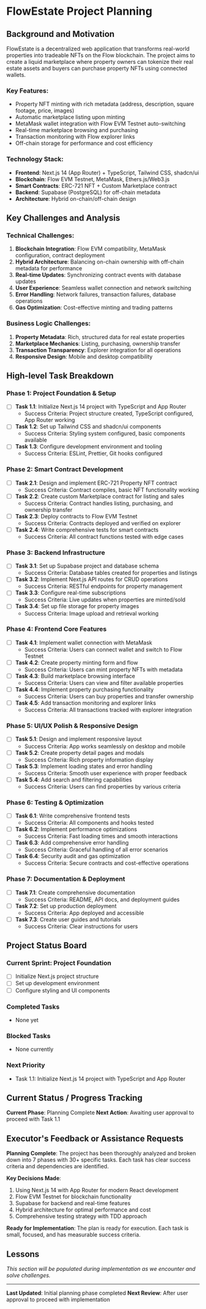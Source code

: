 # FlowEstate Project Planning

## Background and Motivation

FlowEstate is a decentralized web application that transforms real-world properties into tradeable NFTs on the Flow blockchain. The project aims to create a liquid marketplace where property owners can tokenize their real estate assets and buyers can purchase property NFTs using connected wallets.

### Key Features:
- Property NFT minting with rich metadata (address, description, square footage, price, images)
- Automatic marketplace listing upon minting
- MetaMask wallet integration with Flow EVM Testnet auto-switching
- Real-time marketplace browsing and purchasing
- Transaction monitoring with Flow explorer links
- Off-chain storage for performance and cost efficiency

### Technology Stack:
- **Frontend**: Next.js 14 (App Router) + TypeScript, Tailwind CSS, shadcn/ui
- **Blockchain**: Flow EVM Testnet, MetaMask, Ethers.js/Web3.js
- **Smart Contracts**: ERC-721 NFT + Custom Marketplace contract
- **Backend**: Supabase (PostgreSQL) for off-chain metadata
- **Architecture**: Hybrid on-chain/off-chain design

## Key Challenges and Analysis

### Technical Challenges:
1. **Blockchain Integration**: Flow EVM compatibility, MetaMask configuration, contract deployment
2. **Hybrid Architecture**: Balancing on-chain ownership with off-chain metadata for performance
3. **Real-time Updates**: Synchronizing contract events with database updates
4. **User Experience**: Seamless wallet connection and network switching
5. **Error Handling**: Network failures, transaction failures, database operations
6. **Gas Optimization**: Cost-effective minting and trading patterns

### Business Logic Challenges:
1. **Property Metadata**: Rich, structured data for real estate properties
2. **Marketplace Mechanics**: Listing, purchasing, ownership transfer
3. **Transaction Transparency**: Explorer integration for all operations
4. **Responsive Design**: Mobile and desktop compatibility

## High-level Task Breakdown

### Phase 1: Project Foundation & Setup
- [ ] **Task 1.1**: Initialize Next.js 14 project with TypeScript and App Router
  - Success Criteria: Project structure created, TypeScript configured, App Router working
- [ ] **Task 1.2**: Set up Tailwind CSS and shadcn/ui components
  - Success Criteria: Styling system configured, basic components available
- [ ] **Task 1.3**: Configure development environment and tooling
  - Success Criteria: ESLint, Prettier, Git hooks configured

### Phase 2: Smart Contract Development
- [ ] **Task 2.1**: Design and implement ERC-721 Property NFT contract
  - Success Criteria: Contract compiles, basic NFT functionality working
- [ ] **Task 2.2**: Create custom Marketplace contract for listing and sales
  - Success Criteria: Contract handles listing, purchasing, and ownership transfer
- [ ] **Task 2.3**: Deploy contracts to Flow EVM Testnet
  - Success Criteria: Contracts deployed and verified on explorer
- [ ] **Task 2.4**: Write comprehensive tests for smart contracts
  - Success Criteria: All contract functions tested with edge cases

### Phase 3: Backend Infrastructure
- [ ] **Task 3.1**: Set up Supabase project and database schema
  - Success Criteria: Database tables created for properties and listings
- [ ] **Task 3.2**: Implement Next.js API routes for CRUD operations
  - Success Criteria: RESTful endpoints for property management
- [ ] **Task 3.3**: Configure real-time subscriptions
  - Success Criteria: Live updates when properties are minted/sold
- [ ] **Task 3.4**: Set up file storage for property images
  - Success Criteria: Image upload and retrieval working

### Phase 4: Frontend Core Features
- [ ] **Task 4.1**: Implement wallet connection with MetaMask
  - Success Criteria: Users can connect wallet and switch to Flow Testnet
- [ ] **Task 4.2**: Create property minting form and flow
  - Success Criteria: Users can mint property NFTs with metadata
- [ ] **Task 4.3**: Build marketplace browsing interface
  - Success Criteria: Users can view and filter available properties
- [ ] **Task 4.4**: Implement property purchasing functionality
  - Success Criteria: Users can buy properties and transfer ownership
- [ ] **Task 4.5**: Add transaction monitoring and explorer links
  - Success Criteria: All transactions tracked with explorer integration

### Phase 5: UI/UX Polish & Responsive Design
- [ ] **Task 5.1**: Design and implement responsive layout
  - Success Criteria: App works seamlessly on desktop and mobile
- [ ] **Task 5.2**: Create property detail pages and modals
  - Success Criteria: Rich property information display
- [ ] **Task 5.3**: Implement loading states and error handling
  - Success Criteria: Smooth user experience with proper feedback
- [ ] **Task 5.4**: Add search and filtering capabilities
  - Success Criteria: Users can find properties by various criteria

### Phase 6: Testing & Optimization
- [ ] **Task 6.1**: Write comprehensive frontend tests
  - Success Criteria: All components and hooks tested
- [ ] **Task 6.2**: Implement performance optimizations
  - Success Criteria: Fast loading times and smooth interactions
- [ ] **Task 6.3**: Add comprehensive error handling
  - Success Criteria: Graceful handling of all error scenarios
- [ ] **Task 6.4**: Security audit and gas optimization
  - Success Criteria: Secure contracts and cost-effective operations

### Phase 7: Documentation & Deployment
- [ ] **Task 7.1**: Create comprehensive documentation
  - Success Criteria: README, API docs, and deployment guides
- [ ] **Task 7.2**: Set up production deployment
  - Success Criteria: App deployed and accessible
- [ ] **Task 7.3**: Create user guides and tutorials
  - Success Criteria: Clear instructions for users

## Project Status Board

### Current Sprint: Project Foundation
- [ ] Initialize Next.js project structure
- [ ] Set up development environment
- [ ] Configure styling and UI components

### Completed Tasks
- None yet

### Blocked Tasks
- None currently

### Next Priority
- Task 1.1: Initialize Next.js 14 project with TypeScript and App Router

## Current Status / Progress Tracking

**Current Phase**: Planning Complete
**Next Action**: Awaiting user approval to proceed with Task 1.1

## Executor's Feedback or Assistance Requests

**Planning Complete**: The project has been thoroughly analyzed and broken down into 7 phases with 30+ specific tasks. Each task has clear success criteria and dependencies are identified.

**Key Decisions Made**:
1. Using Next.js 14 with App Router for modern React development
2. Flow EVM Testnet for blockchain functionality
3. Supabase for backend and real-time features
4. Hybrid architecture for optimal performance and cost
5. Comprehensive testing strategy with TDD approach

**Ready for Implementation**: The plan is ready for execution. Each task is small, focused, and has measurable success criteria.

## Lessons

*This section will be populated during implementation as we encounter and solve challenges.*

---

**Last Updated**: Initial planning phase completed
**Next Review**: After user approval to proceed with implementation
